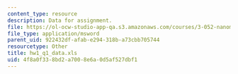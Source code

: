 ```yaml
---
content_type: resource
description: Data for assignment.
file: https://ol-ocw-studio-app-qa.s3.amazonaws.com/courses/3-052-nanomechanics-of-materials-and-biomaterials-spring-2007/4f8a0f338bd2a7008e6a0d5af527dbf1_hw1_q1_data.xls
file_type: application/msword
parent_uid: 922432df-afab-e294-318b-a73cbb705744
resourcetype: Other
title: hw1_q1_data.xls
uid: 4f8a0f33-8bd2-a700-8e6a-0d5af527dbf1
---
```

